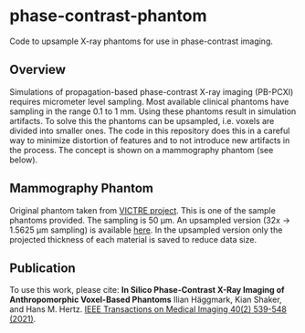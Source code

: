 # phase-contrast-phantom

Code to upsample X-ray phantoms for use in phase-contrast imaging.

## Overview 

Simulations of propagation-based phase-contrast X-ray imaging (PB-PCXI) requires micrometer level sampling. Most available clinical phantoms have sampling in the range 0.1 to 1 mm. Using these phantoms result in simulation artifacts. To solve this the phantoms can be upsampled, i.e. voxels are divided into smaller ones. The code in this repository does this in a careful way to minimize distortion of features and to not introduce new artifacts in the process. The concept is shown on a mammography phantom (see below).


## Mammography Phantom

Original phantom taken from [VICTRE project](https://github.com/DIDSR/VICTRE). This is one of the sample phantoms provided. The sampling is 50 µm. An upsampled version (32x -> 1.5625 µm sampling) is available [here](https://zenodo.org/record/4063981). In the upsampled version only the projected thickness of each material is saved to reduce data size. 


## Publication
To use this work, please cite:
__In Silico Phase-Contrast X-Ray Imaging of Anthropomorphic Voxel-Based Phantoms__
Ilian Häggmark, Kian Shaker, and Hans M. Hertz. [IEEE Transactions on Medical Imaging 40(2) 539-548 (2021)](https://doi.org/10.1109/TMI.2020.3031318).



